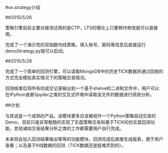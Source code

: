 #vn.strategy介绍

##2015/5/26

策略引擎目前主要对接测试用的是CTP，LTS的理论上只要稍作修改就可以直接用。

完成了一个演示性的双指数均线策略，填入账号、密码等信息后直接运行demoStrategy.py就可以启动。

##2015/5/28

完成了一个简单的回测引擎，可以读取MongoDB中的历史TICK数据并通过回放的方式完全模拟真实情况下的策略交易情况。

回测结束后将所有的成交记录输出到一个基于shelve的二进制文件中，用户可以在IPython或者Spyder之类的交互式环境中读取该文件的数据进行绩效分析。

##计划

与其说是一个成熟的产品，该模块更多应该被视作一个Python策略自动交易的Demo，目前只是非常粗糙的实现了实盘策略交易和基于TICK的仿实盘回测功能，其他诸如交易结果分析之类的工作都需要用户自行完成。

未来将会加入回测结果输出等等的功能模块，回测完成后直接生成报表，便于用户查看；以及基于K线数据的回测（TICK数据还是挺难弄到的）。
